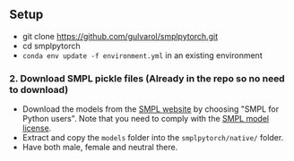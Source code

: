 ## Setup
  * git clone https://github.com/gulvarol/smplpytorch.git
  * cd smplpytorch
  * `conda env update -f environment.yml` in an existing environment
    
### 2. Download SMPL pickle files (Already in the repo so no need to download)
  * Download the models from the [SMPL website](http://smpl.is.tue.mpg.de/) by choosing "SMPL for Python users". Note that you need to comply with the [SMPL model license](http://smpl.is.tue.mpg.de/license_model).
  * Extract and copy the `models` folder into the `smplpytorch/native/` folder.
  * Have both male, female and neutral there.
